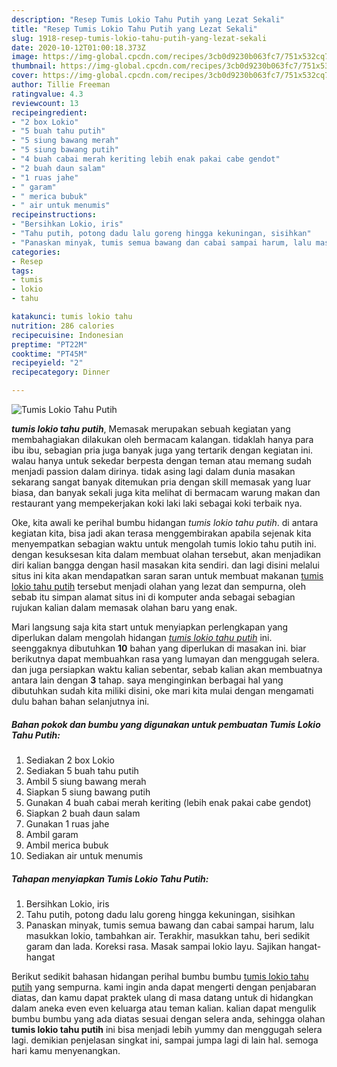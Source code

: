 ```yaml
---
description: "Resep Tumis Lokio Tahu Putih yang Lezat Sekali"
title: "Resep Tumis Lokio Tahu Putih yang Lezat Sekali"
slug: 1918-resep-tumis-lokio-tahu-putih-yang-lezat-sekali
date: 2020-10-12T01:00:18.373Z
image: https://img-global.cpcdn.com/recipes/3cb0d9230b063fc7/751x532cq70/tumis-lokio-tahu-putih-foto-resep-utama.jpg
thumbnail: https://img-global.cpcdn.com/recipes/3cb0d9230b063fc7/751x532cq70/tumis-lokio-tahu-putih-foto-resep-utama.jpg
cover: https://img-global.cpcdn.com/recipes/3cb0d9230b063fc7/751x532cq70/tumis-lokio-tahu-putih-foto-resep-utama.jpg
author: Tillie Freeman
ratingvalue: 4.3
reviewcount: 13
recipeingredient:
- "2 box Lokio"
- "5 buah tahu putih"
- "5 siung bawang merah"
- "5 siung bawang putih"
- "4 buah cabai merah keriting lebih enak pakai cabe gendot"
- "2 buah daun salam"
- "1 ruas jahe"
- " garam"
- " merica bubuk"
- " air untuk menumis"
recipeinstructions:
- "Bersihkan Lokio, iris"
- "Tahu putih, potong dadu lalu goreng hingga kekuningan, sisihkan"
- "Panaskan minyak, tumis semua bawang dan cabai sampai harum, lalu masukkan lokio, tambahkan air. Terakhir, masukkan tahu, beri sedikit garam dan lada. Koreksi rasa. Masak sampai lokio layu. Sajikan hangat-hangat"
categories:
- Resep
tags:
- tumis
- lokio
- tahu

katakunci: tumis lokio tahu 
nutrition: 286 calories
recipecuisine: Indonesian
preptime: "PT22M"
cooktime: "PT45M"
recipeyield: "2"
recipecategory: Dinner

---
```



![Tumis Lokio Tahu Putih](https://img-global.cpcdn.com/recipes/3cb0d9230b063fc7/751x532cq70/tumis-lokio-tahu-putih-foto-resep-utama.jpg)

<b><i>tumis lokio tahu putih</i></b>, Memasak merupakan sebuah kegiatan yang membahagiakan dilakukan oleh bermacam kalangan. tidaklah hanya para ibu ibu, sebagian pria juga banyak juga yang tertarik dengan kegiatan ini. walau hanya untuk sekedar berpesta dengan teman atau memang sudah menjadi passion dalam dirinya. tidak asing lagi dalam dunia masakan sekarang sangat banyak ditemukan pria dengan skill memasak yang luar biasa, dan banyak sekali juga kita melihat di bermacam warung makan dan restaurant yang mempekerjakan koki laki laki sebagai koki terbaik nya.



Oke, kita awali ke perihal bumbu hidangan <i>tumis lokio tahu putih</i>. di antara kegiatan kita, bisa jadi akan terasa menggembirakan apabila sejenak kita menyempatkan sebagian waktu untuk mengolah tumis lokio tahu putih ini. dengan kesuksesan kita dalam membuat olahan tersebut, akan menjadikan diri kalian bangga dengan hasil masakan kita sendiri. dan lagi disini melalui situs ini kita akan mendapatkan saran saran untuk membuat makanan <u>tumis lokio tahu putih</u> tersebut menjadi olahan yang lezat dan sempurna, oleh sebab itu simpan alamat situs ini di komputer anda sebagai sebagian rujukan kalian dalam memasak olahan baru yang enak.


Mari langsung saja kita start untuk menyiapkan perlengkapan yang diperlukan dalam mengolah hidangan <u><i>tumis lokio tahu putih</i></u> ini. seenggaknya dibutuhkan <b>10</b> bahan yang diperlukan di masakan ini. biar berikutnya dapat membuahkan rasa yang lumayan dan menggugah selera. dan juga persiapkan waktu kalian sebentar, sebab kalian akan membuatnya antara lain dengan <b>3</b> tahap. saya menginginkan berbagai hal yang dibutuhkan sudah kita miliki disini, oke mari kita mulai dengan mengamati dulu bahan bahan selanjutnya ini.

<!--inarticleads1-->

##### Bahan pokok dan bumbu yang digunakan untuk pembuatan Tumis Lokio Tahu Putih:

1. Sediakan 2 box Lokio
1. Sediakan 5 buah tahu putih
1. Ambil 5 siung bawang merah
1. Siapkan 5 siung bawang putih
1. Gunakan 4 buah cabai merah keriting (lebih enak pakai cabe gendot)
1. Siapkan 2 buah daun salam
1. Gunakan 1 ruas jahe
1. Ambil  garam
1. Ambil  merica bubuk
1. Sediakan  air untuk menumis




<!--inarticleads2-->

##### Tahapan menyiapkan Tumis Lokio Tahu Putih:

1. Bersihkan Lokio, iris
1. Tahu putih, potong dadu lalu goreng hingga kekuningan, sisihkan
1. Panaskan minyak, tumis semua bawang dan cabai sampai harum, lalu masukkan lokio, tambahkan air. Terakhir, masukkan tahu, beri sedikit garam dan lada. Koreksi rasa. Masak sampai lokio layu. Sajikan hangat-hangat




Berikut sedikit bahasan hidangan perihal bumbu bumbu <u>tumis lokio tahu putih</u> yang sempurna. kami ingin anda dapat mengerti dengan penjabaran diatas, dan kamu dapat praktek ulang di masa datang untuk di hidangkan dalam aneka even even keluarga atau teman kalian. kalian dapat mengulik bumbu bumbu yang ada diatas sesuai dengan selera anda, sehingga olahan <b>tumis lokio tahu putih</b> ini bisa menjadi lebih yummy dan menggugah selera lagi. demikian penjelasan singkat ini, sampai jumpa lagi di lain hal. semoga hari kamu menyenangkan.
